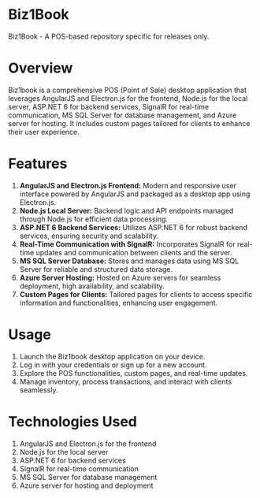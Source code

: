 # Biz1Book
Biz1Book - A POS-based repository specific for releases only.

# Overview
Biz1book is a comprehensive POS (Point of Sale) desktop application that leverages AngularJS and Electron.js for the frontend, Node.js for the local server, ASP.NET 6 for backend services, SignalR for real-time communication, MS SQL Server for database management, and Azure server for hosting. It includes custom pages tailored for clients to enhance their user experience.

# Features
1. **AngularJS and Electron.js Frontend:** Modern and responsive user interface powered by AngularJS and packaged as a desktop app using Electron.js.
2. **Node.js Local Server:** Backend logic and API endpoints managed through Node.js for efficient data processing.
3. **ASP.NET 6 Backend Services:** Utilizes ASP.NET 6 for robust backend services, ensuring security and scalability.
4. **Real-Time Communication with SignalR:** Incorporates SignalR for real-time updates and communication between clients and the server.
5. **MS SQL Server Database:** Stores and manages data using MS SQL Server for reliable and structured data storage.
6. **Azure Server Hosting:** Hosted on Azure servers for seamless deployment, high availability, and scalability.
7. **Custom Pages for Clients:** Tailored pages for clients to access specific information and functionalities, enhancing user engagement.

# Usage
1. Launch the Biz1book desktop application on your device.
2. Log in with your credentials or sign up for a new account.
3. Explore the POS functionalities, custom pages, and real-time updates.
4. Manage inventory, process transactions, and interact with clients seamlessly.

# Technologies Used
1. AngularJS and Electron.js for the frontend
2. Node.js for the local server
3. ASP.NET 6 for backend services
4. SignalR for real-time communication
5. MS SQL Server for database management
6. Azure server for hosting and deployment
